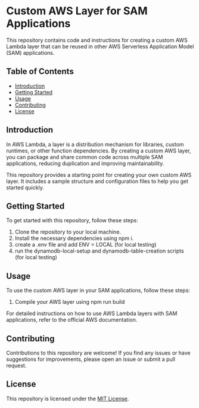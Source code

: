 # Custom AWS Layer for SAM Applications

This repository contains code and instructions for creating a custom AWS Lambda layer that can be reused in other AWS Serverless Application Model (SAM) applications.

## Table of Contents

- [Introduction](#introduction)
- [Getting Started](#getting-started)
- [Usage](#usage)
- [Contributing](#contributing)
- [License](#license)

## Introduction

In AWS Lambda, a layer is a distribution mechanism for libraries, custom runtimes, or other function dependencies. By creating a custom AWS layer, you can package and share common code across multiple SAM applications, reducing duplication and improving maintainability.

This repository provides a starting point for creating your own custom AWS layer. It includes a sample structure and configuration files to help you get started quickly.

## Getting Started

To get started with this repository, follow these steps:

1. Clone the repository to your local machine.
2. Install the necessary dependencies using npm i.
3. create a .env file and add ENV = LOCAL (for local testing)
4. run the dynamodb-local-setup and dynamodb-table-creation scripts (for local testing)

## Usage

To use the custom AWS layer in your SAM applications, follow these steps:

1. Compile your AWS layer using npm run build

For detailed instructions on how to use AWS Lambda layers with SAM applications, refer to the official AWS documentation.

## Contributing

Contributions to this repository are welcome! If you find any issues or have suggestions for improvements, please open an issue or submit a pull request.

## License

This repository is licensed under the [MIT License](LICENSE).
